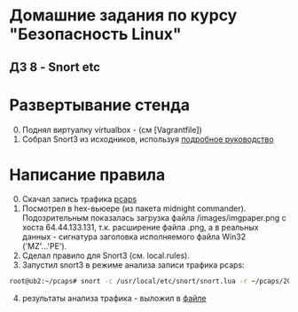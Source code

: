 Домашние задания по курсу "Безопасность Linux"
===============================================

ДЗ 8 - Snort etc
-----------------------------------------------

# Развертывание стенда

0. Поднял виртуалку virtualbox - (см [Vagrantfile])
1. Собрал Snort3 из исходников, используя [подробное руководство](**********************************) 

# Написание правила
0. Скачал запись трафика [pcaps](**************)
1. Посмотрел в hex-вьюере (из пакета midnight commander). Подозрительным показалась загрузка файла /images/imgpaper.png с хоста 64.44.133.131, т.к. расширение файла .png, а в реальных данных - сигнатура заголовка исполняемого файла Win32 ('MZ'...'PE').
2. Сделал правило для Snort3 (см. local.rules).
3. Запустил snort3 в режиме анализа записи трафика pcaps:
```bash
root@ub2:~/pcaps# snort -c /usr/local/etc/snort/snort.lua -r ~/pcaps/2020-03-14-traffic-analysis-exercise.pcap -A alert_fast -s 65535 -k none
```
4. результаты анализа трафика - выложил в [файле](*************************)
